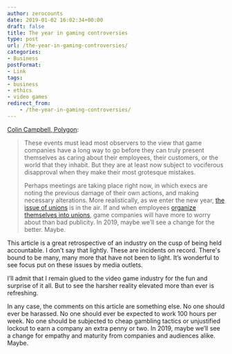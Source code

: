 ```yaml
---
author: zerocounts
date: 2019-01-02 16:02:34+00:00
draft: false
title: The year in gaming controversies
type: post
url: /the-year-in-gaming-controversies/
categories:
- Business
postFormat:
- Link
tags:
- business
- ethics
- video games
redirect_from:
    - /the-year-in-gaming-controversies/
---
```


[Colin Campbell, Polygon](https://www.polygon.com/2018/12/28/18158115/game-industry-mistakes-riot-rockstar-arenanet):

> These events must lead most observers to the view that game companies have a long way to go before they can truly present themselves as caring about their employees, their customers, or the world that they inhabit. But they are at least now subject to vociferous disapproval when they make their most grotesque mistakes.
>
> Perhaps meetings are taking place right now, in which execs are noting the previous damage of their own actions, and making necessary alterations. More realistically, as we enter the new year, [the issue of unions](https://www.polygon.com/2018/3/21/17145242/game-workers-unite-video-game-industry-union) is in the air. If and when employees [organize themselves into unions](https://www.polygon.com/2018/12/27/18156687/game-workers-unite-game-developer-union-us-uk-france), game companies will have more to worry about than bad publicity. In 2019, maybe we’ll see a change for the better. Maybe.

This article is a great retrospective of an industry on the cusp of being held accountable. I don't say that lightly. These are incidents on record. There's bound to be many, many more that have not been to light. It’s wonderful to see focus put on these issues by media outlets.

I’ll admit that I remain glued to the video game industry for the fun and surprise of it all. But to see the harsher reality elevated more than ever is refreshing.

In any case, the comments on this article are something else. No one should ever be harassed. No one should ever be expected to work 100 hours per week. No one should be subjected to cheap gambling tactics or unjustified lockout to earn a company an extra penny or two. In 2019, maybe we’ll see a change for empathy and maturity from companies and audiences alike. Maybe.